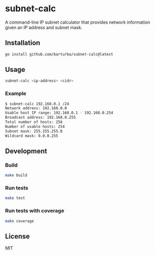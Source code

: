 # subnet-calc

A command-line IP subnet calculator that provides network information given an IP address and subnet mask.

## Installation

```bash
go install github.com/barturba/subnet-calc@latest
```

## Usage

```bash
subnet-calc <ip-address> <cidr>
```

### Example

```bash
$ subnet-calc 192.168.0.1 /24
Network address: 192.168.0.0
Usable host IP range: 192.168.0.1 - 192.168.0.254
Broadcast address: 192.168.0.255
Total number of hosts: 256
Number of usable hosts: 254
Subnet mask: 255.255.255.0
Wildcard mask: 0.0.0.255
```

## Development

### Build

```bash
make build
```

### Run tests

```bash
make test
```

### Run tests with coverage

```bash
make coverage
```

## License

MIT
